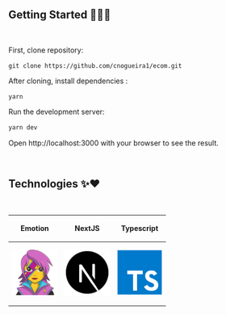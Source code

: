 
## Getting Started 👨‍💻💯
<br>

First, clone repository:

```
git clone https://github.com/cnogueira1/ecom.git
```

After cloning, install dependencies :

```
yarn
```

Run the development server: <br>

```bash
yarn dev
```

Open http://localhost:3000 with your browser to see the result.

<br>

## Technologies ✨❤

<br>


| <p align="center">Emotion</p>   |  <p align="center">NextJS</p> |  <p align="center">Typescript</p> |
|----------|:-------------:|------:|
| <p align="center"><img src="./readme/emotion.png" width="90" title="Emotion"></p> |  <p align="center"><img src="./readme/nextjs.png" width="90" title="NextJs"></p> | <p align="center"><img src="./readme/typescript.png" width="90" title="Typescript"></p>  |
